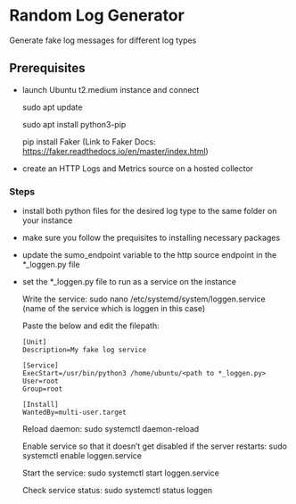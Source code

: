 # Random Log Generator
Generate fake log messages for different log types

## Prerequisites
- launch Ubuntu t2.medium instance and connect
    
    sudo apt update
    
    sudo apt install python3-pip
    
    pip install Faker (Link to Faker Docs: https://faker.readthedocs.io/en/master/index.html)

- create an HTTP Logs and Metrics source on a hosted collector

### Steps
- install both python files for the desired log type to the same folder on your instance
- make sure you follow the prequisites to installing necessary packages
- update the sumo_endpoint variable to the http source endpoint in the *_loggen.py file
- set the *_loggen.py file to run as a service on the instance

    Write the service: sudo nano /etc/systemd/system/loggen.service (name of the service which is loggen in this case)

    Paste the below and edit the filepath:
    ```
    [Unit]
    Description=My fake log service

    [Service]
    ExecStart=/usr/bin/python3 /home/ubuntu/<path to *_loggen.py>
    User=root
    Group=root
    
    [Install]
    WantedBy=multi-user.target
    ```
    Reload daemon: sudo systemctl daemon-reload

    Enable service so that it doesn’t get disabled if the server restarts: sudo systemctl enable loggen.service

    Start the service: sudo systemctl start loggen.service

    Check service status: sudo systemctl status loggen



